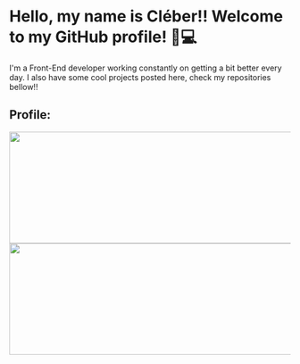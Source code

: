 ﻿# Hello, my name is Cléber!! Welcome to my GitHub profile! :wave::computer:

I'm a Front-End developer working constantly on getting a bit better every day. I also have some cool projects posted here, check my repositories bellow!! 

## Profile:
  <img src="https://github-readme-stats.vercel.app/api?username=Cleber-severo&show_icons=true&theme=radical&include_all_commits=true&count_private=true" height=200em width=600em/>
  <img src="https://github-readme-stats.vercel.app/api/top-langs/?username=Cleber-severo&theme=radical&layout=compact" height=200em width=600em />
